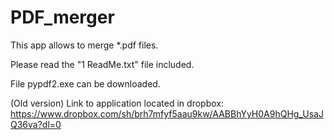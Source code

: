 # PDF_merger


This app allows to merge *.pdf files.

Please read the "1 ReadMe.txt" file included.

File pypdf2.exe can be downloaded.

(Old version) Link to application located in dropbox: https://www.dropbox.com/sh/brh7mfyf5aau9kw/AABBhYyH0A9hQHg_UsaJQ36va?dl=0
